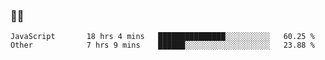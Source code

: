 ### 👨‍💻

<!--START_SECTION:waka-->

```text
JavaScript       18 hrs 4 mins   ███████████████░░░░░░░░░░   60.25 %
Other            7 hrs 9 mins    ██████░░░░░░░░░░░░░░░░░░░   23.88 %
```

<!--END_SECTION:waka-->
